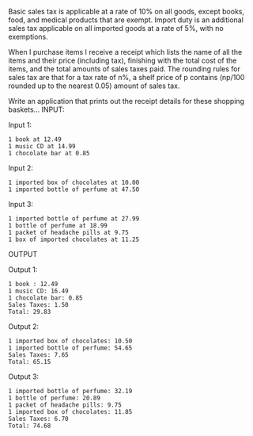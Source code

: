 Basic sales tax is applicable at a rate of 10% on all goods, except books, food, and medical products that are exempt. Import duty is an additional sales tax applicable on all imported goods at a rate of 5%, with no exemptions.

When I purchase items I receive a receipt which lists the name of all the items and their price (including tax), finishing with the total cost of the items, and the total amounts of sales taxes paid. The rounding rules for sales tax are that for a tax rate of n%, a shelf price of p contains (np/100 rounded up to the nearest 0.05) amount of sales tax.

Write an application that prints out the receipt details for these shopping baskets...
INPUT:

Input 1:

    1 book at 12.49
    1 music CD at 14.99
    1 chocolate bar at 0.85

Input 2:

    1 imported box of chocolates at 10.00
    1 imported bottle of perfume at 47.50

Input 3:

    1 imported bottle of perfume at 27.99
    1 bottle of perfume at 18.99
    1 packet of headache pills at 9.75
    1 box of imported chocolates at 11.25

OUTPUT

Output 1:

    1 book : 12.49
    1 music CD: 16.49
    1 chocolate bar: 0.85
    Sales Taxes: 1.50
    Total: 29.83

Output 2:

    1 imported box of chocolates: 10.50
    1 imported bottle of perfume: 54.65
    Sales Taxes: 7.65
    Total: 65.15

Output 3:

    1 imported bottle of perfume: 32.19
    1 bottle of perfume: 20.89
    1 packet of headache pills: 9.75
    1 imported box of chocolates: 11.85
    Sales Taxes: 6.70
    Total: 74.68
